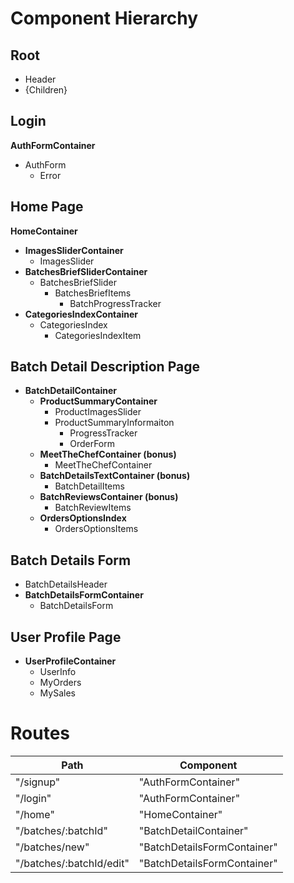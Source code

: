 # Component Hierarchy
## Root
- Header
- {Children}

## Login

**AuthFormContainer**
- AuthForm
  - Error

## Home Page

**HomeContainer**
- **ImagesSliderContainer**
  - ImagesSlider
- **BatchesBriefSliderContainer**
  - BatchesBriefSlider
    - BatchesBriefItems
      - BatchProgressTracker
- **CategoriesIndexContainer**
  - CategoriesIndex
    - CategoriesIndexItem



## Batch Detail Description Page

- **BatchDetailContainer**
  - **ProductSummaryContainer**
    - ProductImagesSlider
    - ProductSummaryInformaiton
      - ProgressTracker
      - OrderForm
  - **MeetTheChefContainer (bonus)**
    - MeetTheChefContainer
  - **BatchDetailsTextContainer (bonus)**
    - BatchDetailItems
  - **BatchReviewsContainer (bonus)**
    - BatchReviewItems
  - **OrdersOptionsIndex**
    - OrdersOptionsItems

## Batch Details Form
- BatchDetailsHeader
- **BatchDetailsFormContainer**
  - BatchDetailsForm

## User Profile Page
- **UserProfileContainer**
  - UserInfo
  - MyOrders
  - MySales


# Routes

| Path | Component |
|------|-----------|
| "/signup" | "AuthFormContainer" |
| "/login" | "AuthFormContainer" |
| "/home" | "HomeContainer" |
| "/batches/:batchId" | "BatchDetailContainer" |
| "/batches/new" | "BatchDetailsFormContainer" |
| "/batches/:batchId/edit" | "BatchDetailsFormContainer" |
